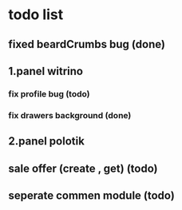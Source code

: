 # todo list

## fixed beardCrumbs bug (done)

## 1.panel witrino

### fix profile bug (todo)

### fix drawers background (done)

## 2.panel polotik

## sale offer (create , get) (todo)

## seperate commen module (todo)
